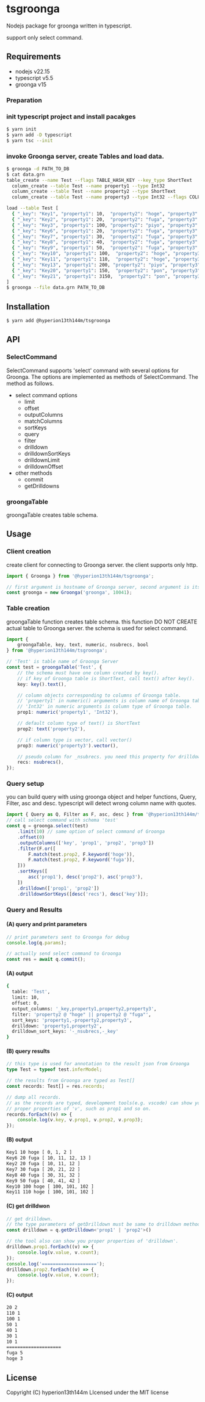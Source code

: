 # tsgroonga
Nodejs package for groonga written in typescript.

support only select command.

## Requirements
 - nodejs v22.15
 - typescript v5.5
 - groonga v15

### Preparation
### init typescript project and install pacakges

```bash
$ yarn init
$ yarn add -D typescript
$ yarn tsc --init
```

### invoke Groonga server, create Tables and load data.
```bash
$ groonga -d PATH_TO_DB
$ cat data.grn
table_create --name Test --flags TABLE_HASH_KEY --key_type ShortText
  column_create --table Test --name property1 --type Int32
  column_create --table Test --name property2 --type ShortText
  column_create --table Test --name property3 --type Int32 --flags COLUMN_VECTOR

load --table Test [
  { "_key": "Key1", "property1": 10,  "property2": "hoge", "property3": [ 0, 1, 2 ] },
  { "_key": "Key2", "property1": 20,  "property2": "fuga", "property3": [ 10, 11, 12 ] },
  { "_key": "Key3", "property1": 100, "property2": "piyo", "property3": [ 20, 21, 22 ] },
  { "_key": "Key6", "property1": 20,  "property2": "fuga", "property3": [ 10, 11, 12, 13 ] },
  { "_key": "Key7", "property1": 30,  "property2": "fuga", "property3": [ 20, 21, 22 ] },
  { "_key": "Key8", "property1": 40,  "property2": "fuga", "property3": [ 30, 31, 32 ] },
  { "_key": "Key9", "property1": 50,  "property2": "fuga", "property3": [ 40, 41, 42 ] },
  { "_key": "Key10", "property1": 100,  "property2": "hoge", "property3": [ 100, 101, 102 ] },
  { "_key": "Key11", "property1": 110,  "property2": "hoge", "property3": [ 100, 101, 102 ] },
  { "_key": "Key13", "property1": 200, "property2": "piyo", "property3": [ 320, 231, 322 ] },
  { "_key": "Key20", "property1": 150,  "property2": "pon", "property3": [ 1800, 1701, 1402 ] },
  { "_key": "Key21", "property1": 3150,  "property2": "pon", "property3": [ 9800, 1121, 8242 ] },
]
$ groonga --file data.grn PATH_TO_DB
```

## Installation
```bash
$ yarn add @hyperion13th144m/tsgroonga
```

## API
### SelectCommand
 SelectCommand supports 'select' command with several options for Groonga. The options are implemented as methods of SelectCommand. The method as follows.
 - select command options
   - limit
   - offset
   - outputColumns
   - matchColumns
   - sortKeys
   - query
   - filter
   - drilldown
   - drilldownSortKeys
   - drilldownLimit
   - drilldownOffset
- other methods
   - commit
   - getDrilldowns

### groongaTable
groongaTable creates table schema.

## Usage
### Client creation
create client for connecting to Groonga server. the client supports only http.

```typescript
import { Groonga } from '@hyperion13th144m/tsgroonga';

// first argument is hostname of Groonga server, second argument is its port.
const groonga = new Groonga('groonga', 10041);
```

### Table creation
groongaTable function creates table schema. this function DO NOT CREATE actual table to Groonga server. the schema is used for select command.

```typescript
import {
    groongaTable, key, text, numeric, nsubrecs, bool
} from '@hyperion13th144m/tsgroonga';

// 'Test' is table name of Groonga Server
const test = groongaTable('Test', {
    // the schema must have one column created by key().
    // if key of Groonga table is ShortText, call text() after key().
    key: key().text(),

    // column objects corresponding to columns of Groonga table.
    // 'property1' in numeric() arguments is column name of Groonga table.
    // 'Int32' in numeric arguments is column type of Groonga table.
    prop1: numeric('property1', 'Int32'),

    // default column type of text() is ShortText
    prop2: text('property2'),

    // if column type is vector, call vector()
    prop3: numeric('property3').vector(),

    // pseudo column for _nsubrecs. you need this property for drilldownSortKeys()
    recs: nsubrecs(),
});
```

### Query setup
you can build query with using groonga object and helper functions, Query, Filter, asc and desc. typescript will detect wrong column name with quotes.

```typescript
import { Query as Q, Filter as F, asc, desc } from '@hyperion13th144m/tsgroonga';
// call select command with schema 'test'
const q = groonga.select(test)
    .limit(10) // same option of select command of Groonga
    .offset(0)
    .outputColumns(['key', 'prop1', 'prop2', 'prop3'])
    .filter(F.or([
        F.match(test.prop2, F.keyword('hoge')),
        F.match(test.prop2, F.keyword('fuga')),
    ]))
    .sortKeys([
        asc('prop1'), desc('prop2'), asc('prop3'),
    ])
    .drilldown(['prop1', 'prop2'])
    .drilldownSortKeys([desc('recs'), desc('key')]);
```

### Query and Results
####  (A) query and print parameters

```typescript
// print parameters sent to Groonga for debug
console.log(q.params);

// actually send select command to Groonga
const res = await q.commit();
```

#### (A) output
```bash
{
  table: 'Test',
  limit: 10,
  offset: 0,
  output_columns: '_key,property1,property2,property3',
  filter: 'property2 @ "hoge" || property2 @ "fuga"',
  sort_keys: 'property1,-property2,property3',
  drilldown: 'property1,property2',
  drilldown_sort_keys: '-_nsubrecs,-_key'
}
```

#### (B) query results
```typescript
// this type is used for annotation to the result json from Groonga
type Test = typeof test.inferModel;

// the results from Groonga are typed as Test[]
const records: Test[] = res.records;

// dump all records.
// as the records are typed, development tools(e.g. vscode) can show you
// proper properties of 'v', such as prop1 and so on.
records.forEach((v) => {
    console.log(v.key, v.prop1, v.prop2, v.prop3);
});
```

#### (B) output
```bash
Key1 10 hoge [ 0, 1, 2 ]
Key6 20 fuga [ 10, 11, 12, 13 ]
Key2 20 fuga [ 10, 11, 12 ]
Key7 30 fuga [ 20, 21, 22 ]
Key8 40 fuga [ 30, 31, 32 ]
Key9 50 fuga [ 40, 41, 42 ]
Key10 100 hoge [ 100, 101, 102 ]
Key11 110 hoge [ 100, 101, 102 ]
```

#### (C) get drilldwon
```typescript
// get drilldown.
// the type parameters of getDrilldown must be same to drilldown method of SelectCommand.
const drilldown = q.getDrilldown<'prop1' | 'prop2'>()

// the tool also can show you proper properties of 'drilldown'.
drilldown.prop1.forEach((v) => {
    console.log(v.value, v.count);
});
console.log('====================');
drilldown.prop2.forEach((v) => {
    console.log(v.value, v.count);
});
```

#### (C) output
```bash
20 2
110 1
100 1
50 1
40 1
30 1
10 1
====================
fuga 5
hoge 3
```


## License
Copyright (C) hyperion13th144m
LIcensed under the MIT license
